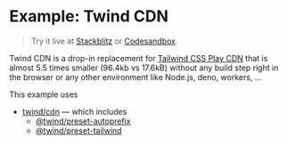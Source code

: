 # Example: Twind CDN

> Try it live at [Stackblitz](https://stackblitz.com/fork/github/tw-in-js/twind/tree/next/examples/using-twind-cdn) or [Codesandbox](https://githubbox.com/tw-in-js/twind/tree/next/examples/using-twind-cdn).

Twind CDN is a drop-in replacement for [Tailwind CSS Play CDN](https://tailwindcss.com/docs/installation/play-cdn) that is almost 5.5 times smaller (96.4kb vs 17.6kB) without any build step right in the browser or any other environment like Node.js, deno, workers, ...

This example uses

- [twind/cdn](https://www.npmjs.com/package/twind) — which includes
  - [@twind/preset-autoprefix](https://www.npmjs.com/package/@twind/preset-autoprefix)
  - [@twind/preset-tailwind](https://www.npmjs.com/package/@twind/preset-tailwind)
